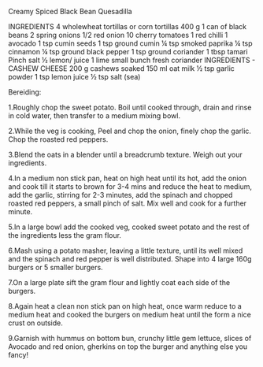 Creamy Spiced Black Bean Quesadilla

INGREDIENTS
4 wholewheat tortillas or corn tortillas
400 g 1 can of black beans
2 spring onions
1/2 red onion
10 cherry tomatoes
1 red chilli
1 avocado
1 tsp cumin seeds
1 tsp ground cumin
¼ tsp smoked paprika
¼ tsp cinnamon
¼ tsp ground black pepper
1 tsp ground coriander
1 tbsp tamari
Pinch salt
½ lemon/ juice 1 lime
small bunch fresh coriander
INGREDIENTS - CASHEW CHEESE
200 g cashews soaked
150 ml oat milk
½ tsp garlic powder
1 tsp lemon juice
½ tsp salt (sea)


Bereiding:

1.Roughly chop the sweet potato. Boil until cooked through, drain and rinse in cold water, then transfer to a medium mixing bowl.

2.While the veg is cooking, Peel and chop the onion, finely chop the garlic. Chop the roasted red peppers.

3.Blend the oats in a blender until a breadcrumb texture. Weigh out your ingredients. 

4.In a medium non stick pan, heat on high heat until its hot, add the onion and cook till it starts to brown for 3-4 mins and reduce the heat to medium, add the garlic, stirring for 2-3 minutes, add the spinach and chopped roasted red peppers, a small pinch of salt. Mix well and cook for a further minute.

5.In a large bowl add the cooked veg, cooked sweet potato and the rest of the ingredients less the gram flour. 

6.Mash using a potato masher, leaving a little texture, until its well mixed and the spinach and red pepper is well distributed. Shape into 4 large 160g burgers or 5 smaller burgers.

7.On a large plate sift the gram flour and lightly coat each side of the burgers.

8.Again heat a clean non stick pan on high heat, once warm reduce to a medium heat and cooked the burgers on medium heat until the form a nice crust on outside.

9.Garnish with hummus on bottom bun, crunchy little gem lettuce, slices of Avocado and red onion, gherkins on top the burger and anything else you fancy! 
